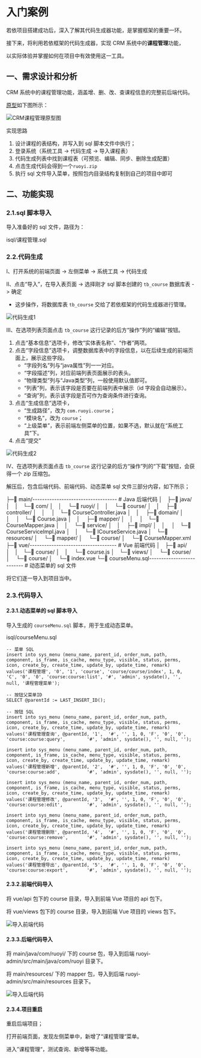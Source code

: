 # 入门案例

若依项目搭建成功后，深入了解其代码生成器功能，是掌握框架的重要一环。

接下来，将利用若依框架的代码生成器，实现 CRM 系统中的**课程管理**功能，

以实际体验并掌握如何在项目中有效使用这一工具。

## 一、需求设计和分析

CRM 系统中的课程管理功能，涵盖增、删、改、查课程信息的完整前后端代码。

[原型](https://app.mockplus.cn/run/prototype/_lwaPYSV9Ue6/byFT7QUzmCqJ/2AadzZnerRIDo?cps=collapse&isShare=true)如下图所示：

![CRM课程管理原型图](NodeAssets/CRM课程管理原型图.png)

实现思路

1. 设计课程的表结构，并写入到 sql 脚本文件中执行；
2. 登录系统（系统工具 -> 代码生成 -> 导入课程表）
3. 代码生成列表中找到课程表（可预览、编辑、同步、删除生成配置）
4. 点击生成代码会得到一个`ruoyi.zip`
5. 执行 sql 文件导入菜单，按照包内目录结构复制到自己的项目中即可

## 二、功能实现

### 2.1.sql 脚本导入

导入准备好的 sql 文件，路径为：

isql/课程管理.sql

### 2.2.代码生成

Ⅰ、打开系统的前端页面 -> 左侧菜单 -> 系统工具 -> 代码生成

Ⅱ、点击“导入”，在导入表页面 -> 选择刚才 sql 脚本创建的 `tb_course` 数据库表 -> 确定

- 这步操作，将数据库表 `tb_course` 交给了若依框架的代码生成器进行管理。

![代码生成1](NodeAssets/代码生成1.gif)

Ⅲ、在选项列表页面点击 `tb_course` 这行记录的后方“操作”列的“编辑”按钮。

1. 点击“基本信息”选项卡，修改“实体表名称”、“作者”两项。
2. 点击“字段信息”选项卡，调整数据库表中的字段信息，以在后续生成的前端页面上，展示这些字段。
   - “字段列名”列与“java属性”列一一对应。
   - “字段描述”列，对应前端列表页面展示的表头。
   - “物理类型”列与“Java类型”列，一般使用默认值即可。
   - “列表”列，表示该字段是否要在前端列表中展示（id 字段会自动展示）。
   - “查询”列，表示该字段是否可作为查询条件进行查询。
3. 点击“生成信息”选项卡，
   - “生成路径”，改为 `com.ruoyi.course`；
   - “模块名”，改为 `course`；
   - “上级菜单”，表示前端左侧菜单的位置，如果不选，默认就在“系统工具”下。
4. 点击“提交”

![代码生成2](NodeAssets/代码生成2.png)

Ⅳ、在选项列表页面点击 `tb_course` 这行记录的后方“操作”列的“下载”按钮，会获得一个 zip 压缩包。

解压后，包含后端代码、前端代码、动态菜单 sql 文件三部分内容，如下所示；

├─📁 main/----------------------------------- # Java 后端代码
│ ├─📁 java/
│ │ └─📁 com/
│ │   └─📁 ruoyi/
│ │     └─📁 course/
│ │       ├─📁 controller/
│ │       │ └─📄 CourseController.java
│ │       ├─📁 domain/
│ │       │ └─📄 Course.java
│ │       ├─📁 mapper/
│ │       │ └─📄 CourseMapper.java
│ │       └─📁 service/
│ │         ├─📁 impl/
│ │         │ └─📄 CourseServiceImpl.java
│ │         └─📄 ICourseService.java
│ └─📁 resources/
│   └─📁 mapper/
│     └─📁 course/
│       └─📄 CourseMapper.xml
├─📁 vue/------------------------------------ # Vue 前端代码
│ ├─📁 api/
│ │ └─📁 course/
│ │   └─📄 course.js
│ └─📁 views/
│   └─📁 course/
│     └─📁 course/
│       └─📄 index.vue
└─📄 courseMenu.sql-------------------------- #  动态菜单的 sql 文件

将它们逐一导入到项目当中。

### 2.3.代码导入

#### 2.3.1.动态菜单的 sql 脚本导入

导入生成的 `courseMenu.sql` 脚本，用于生成动态菜单。

isql/courseMenu.sql

```mysql
-- 菜单 SQL
insert into sys_menu (menu_name, parent_id, order_num, path, component, is_frame, is_cache, menu_type, visible, status, perms, icon, create_by, create_time, update_by, update_time, remark)
values('课程管理', '0', '1', 'course', 'course/course/index', 1, 0, 'C', '0', '0', 'course:course:list', '#', 'admin', sysdate(), '', null, '课程管理菜单');

-- 按钮父菜单ID
SELECT @parentId := LAST_INSERT_ID();

-- 按钮 SQL
insert into sys_menu (menu_name, parent_id, order_num, path, component, is_frame, is_cache, menu_type, visible, status, perms, icon, create_by, create_time, update_by, update_time, remark)
values('课程管理查询', @parentId, '1',  '#', '', 1, 0, 'F', '0', '0', 'course:course:query',        '#', 'admin', sysdate(), '', null, '');

insert into sys_menu (menu_name, parent_id, order_num, path, component, is_frame, is_cache, menu_type, visible, status, perms, icon, create_by, create_time, update_by, update_time, remark)
values('课程管理新增', @parentId, '2',  '#', '', 1, 0, 'F', '0', '0', 'course:course:add',          '#', 'admin', sysdate(), '', null, '');

insert into sys_menu (menu_name, parent_id, order_num, path, component, is_frame, is_cache, menu_type, visible, status, perms, icon, create_by, create_time, update_by, update_time, remark)
values('课程管理修改', @parentId, '3',  '#', '', 1, 0, 'F', '0', '0', 'course:course:edit',         '#', 'admin', sysdate(), '', null, '');

insert into sys_menu (menu_name, parent_id, order_num, path, component, is_frame, is_cache, menu_type, visible, status, perms, icon, create_by, create_time, update_by, update_time, remark)
values('课程管理删除', @parentId, '4',  '#', '', 1, 0, 'F', '0', '0', 'course:course:remove',       '#', 'admin', sysdate(), '', null, '');

insert into sys_menu (menu_name, parent_id, order_num, path, component, is_frame, is_cache, menu_type, visible, status, perms, icon, create_by, create_time, update_by, update_time, remark)
values('课程管理导出', @parentId, '5',  '#', '', 1, 0, 'F', '0', '0', 'course:course:export',       '#', 'admin', sysdate(), '', null, '');
```

#### 2.3.2.前端代码导入

将 vue/api 包下的 course 目录，导入到前端 Vue 项目的 api 包下。

将 vue/views 包下的 course 目录，导入到前端 Vue 项目的 views 包下。

![导入前端代码](NodeAssets/导入前端代码.png)

#### 2.3.3.后端代码导入

将 main/java/com/ruoyi/ 下的 course 包，导入到后端 ruoyi-admin/src/main/java/com/ruoyi 目录下。

将 main/resources/ 下的 mapper 包，导入到后端 ruoyi-admin/src/main/resources 目录下。

![导入后端代码](NodeAssets/导入后端代码.png)

#### 2.3.4.项目重启

重启后端项目；

打开前端页面，发现左侧菜单中，新增了“课程管理“菜单。

进入”课程管理“，测试查询、新增等等功能。
